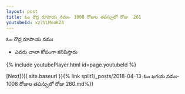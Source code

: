 ```yaml
---
layout: post
title: ఓం రౌద్ర రూపాయ నమః- 1008 రోజుల తపస్సులో రోజు  261
youtubeId: xz7VLMooKZ4
---
```

 
 
 ఓం రౌద్ర రూపాయ నమః  
 
 -  ఎవరు చాలా కోపంగా కనిపిస్తారు 
 
  
 
  
 
 
 
 
 
 


{% include youtubePlayer.html id=page.youtubeId %}
 
[Next]({{ site.baseurl }}{% link  split1/_posts/2018-04-13-ఓం ఖగయ నమః- 1008 రోజుల తపస్సులో రోజు  260.md%})
 

